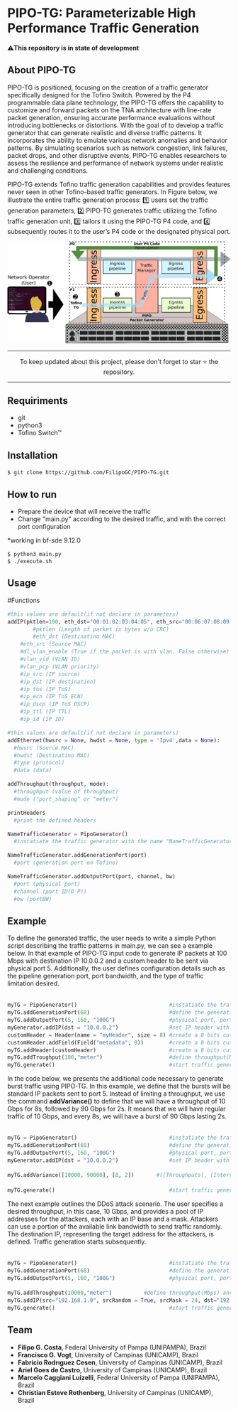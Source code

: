 # PIPO-TG: Parameterizable High Performance Traffic Generation
⚠️**This repository is in state of development**

## About PIPO-TG
PIPO-TG is positioned, focusing on the creation of a traffic generator specifically designed for the Tofino Switch. Powered by the P4 programmable data plane technology, the PIPO-TG offers the capability to customize and forward packets on the TNA architecture with line-rate packet generation, ensuring accurate performance evaluations without introducing bottlenecks or distortions. With the goal of to develop a traffic generator that can generate realistic and diverse traffic patterns. It incorporates the ability to emulate various network anomalies and behavior patterns. By simulating scenarios such as network congestion, link failures, packet drops, and other disruptive events, PIPO-TG enables researchers to assess the resilience and performance of network systems under realistic and challenging conditions.

PIPO-TG extends Tofino traffic generation capabilities and provides features never seen in other Tofino-based traffic generators. In Figure below, we illustrate the entire traffic generation process: 1️⃣ users set the traffic generation parameters, 2️⃣ PIPO-TG generates traffic utilizing the Tofino traffic generation unit, 3️⃣ tailors it using the PIPO-TG P4 code, and 4️⃣ subsequently routes it to the user’s P4 code or the designated physical port.

![Alt text](https://github.com/FilipoGC/PIPO-TG/blob/main/images/tg_mod.jpg)

___
<p align="center">
  To keep updated about this project, please don't forget to star ⭐️ the repository.
</p>

___
## Requiriments

- git
- python3
- Tofino Switch™

## Installation
```terminal
$ git clone https://github.com/FilipoGC/PIPO-TG.git
```
## How to run
- Prepare the device that will receive the traffic
- Change "main.py" according to the desired traffic, and with the correct port configuration

*working in bf-sde 9.12.0
  
```terminal
$ python3 main.py
$ ./execute.sh
```
## Usage
#Functions
```python
#this values are default(if not declare in parameters)
addIP(pktlen=100, eth_dst="00:01:02:03:04:05", eth_src="00:06:07:08:09:0a", dl_vlan_enable=False, vlan_vid=0, vlan_pcp=0, dl_vlan_cfi=0, ip_src="192.168.0.1", ip_dst="192.168.0.2", ip_tos=0, ip_ecn=None, ip_dscp=None, ip_ttl=64, ip_id=0x0001, ip_ihl=None, ip_options=False, ip_proto=0)
        #pktlen (Length of packet in bytes w/o CRC)
        #eth_dst (Destinatino MAC)
	#eth_src (Source MAC)
	#dl_vlan_enable (True if the packet is with vlan, False otherwise)
	#vlan_vid (VLAN ID)
	#vlan_pcp (VLAN priority)
	#ip_src (IP source)
	#ip_dst (IP destination)
	#ip_tos (IP ToS)
	#ip_ecn (IP ToS ECN)
	#ip_dscp (IP ToS DSCP)
	#ip_ttl (IP TTL)
	#ip_id (IP ID)
```

```python
#this values are default(if not declare in parameters)
addEthernet(hwsrc = None, hwdst = None, type = 'Ipv4',data = None):
  #hwsrc (Source MAC)
  #hwdst (Destinatino MAC)
  #type (protocol)
  #data (data)
```

```python
addThroughput(throughput, mode):
  #throughput (value of throughput)
  #mode ("port_shaping" or "meter")
```

```python
printHeaders
  #print the defined headers
```

```python
NameTrafficGenerator = PipoGenerator()
  #instatiate the traffic generator with the name "NameTrafficGenerator"
```
```python
NameTrafficGenerator.addGenerationPort(port)
  #port (generation port on Tofino)
```

```python
NameTrafficGenerator.addOutputPort(port, channel, bw)
  #port (physical port)
  #channel (port ID(D_P))
  #bw (portBW)
```
## Example
To define the generated traffic, the user needs to write a simple Python script describing the traffic patterns in main.py, we can see a example below.
In that example of PIPO-TG input code to generate IP packets at 100 Mbps with destination IP 10.0.0.2 and a custom header to be sent via physical port 5. Additionally, the user defines configuration details such as the pipeline generation port, port bandwidth, and the type of traffic limitation desired.

```python

myTG = PipoGenerator()                             #instatiate the traffic generator
myTG.addGenerationPort(68)                         #define the generation port
myTG.addOutputPort(5, 160, "100G")                 #physical port, port ID(D_P), portBW
myGenerator.addIP(dst = "10.0.0.2")                #set IP header with destination address
customHeader = Header(name = "myHeader", size = 8) #create a 8 bits cutom header part 1
customHeader.addField(Field("metadata", 8))        #create a 8 bits cutom header part 1
myTG.addHeader(customHeader)                       #create a 8 bits cutom header part 3
myTG.addTroughput(100,"meter")                     #define throughput(Mbps) and the type(port_shaping or meter)
myTG.generate()                                    #start traffic generation

```

In the code below, we presents the additional code necessary to generate burst traffic using PIPO-TG. In this example, we define that the bursts will be standard IP packets sent to port 5. Instead of limiting a throughput, we use the command **addVariance()** to define that we will have a throughput of 10 Gbps for 8s, followed by 90 Gbps for 2s. It means that we will have regular traffic of 10 Gbps, and every 8s, we will have a burst of 90 Gbps lasting 2s.

```python

myTG = PipoGenerator()                             #instatiate the traffic generator
myTG.addGenerationPort(68)                         #define the generation port
myTG.addOutputPort(5, 160, "100G")                 #physical port, port ID(D_P), portBW
myGenerator.addIP(dst = "10.0.0.2")                #set IP header with destination address

myTG.addVariance([10000, 90000], [8, 2])	   #([Throughputs], [Intervals])

myTG.generate()                                    #start traffic generation
```
The next example outlines the DDoS attack scenario. The user specifies a desired throughput, in this case, 10 Gbps, and provides a pool of IP addresses for the attackers, each with an IP base and a mask. Attackers can use a portion of the available link bandwidth to send traffic randomly. The destination IP, representing the target address for the attackers, is defined. Traffic generation starts subsequently.

```python

myTG = PipoGenerator()                             #instatiate the traffic generator
myTG.addGenerationPort(68)                         #define the generation port
myTG.addOutputPort(5, 160, "100G")                 #physical port, port ID(D_P), portBW

myTG.addThroughput(10000,"meter")		   #define throughput(Mbps) and the type(port_shaping or meter)
myTG.addIP(src="192.168.1.0", srcRandom = True, srcMask = 24, dst="192.168.2.2")
myTG.generate()                                    #start traffic generation
```

## Team

- **Filipo G. Costa**, Federal University of Pampa (UNIPAMPA), Brazil
- **Francisco G. Vogt**, University of Campinas (UNICAMP), Brazil
- **Fabricio Rodrıguez Cesen**, University of Campinas (UNICAMP), Brazil
- **Ariel Goes de Castro**, University of Campinas (UNICAMP), Brazil
- **Marcelo Caggiani Luizelli**, Federal University of Pampa (UNIPAMPA), Brazil 
- **Christian Esteve Rothenberg**, University of Campinas (UNICAMP), Brazil

